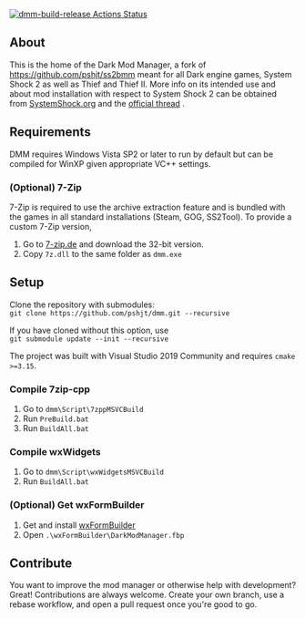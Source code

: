 [![dmm-build-release Actions Status](https://github.com/pshjt/dmm/workflows/dmm-build-release/badge.svg)](https://github.com/pshjt/dmm/actions)
## About
This is the home of the Dark Mod Manager, a fork of https://github.com/pshjt/ss2bmm meant for all Dark engine games, System Shock 2 as well as Thief and Thief II.
More info on its intended use and about mod installation with respect to System Shock 2 can be obtained from [SystemShock.org](https://www.systemshock.org) and the 
[official thread](https://www.systemshock.org/index.php?topic=4790.0 "DMM@SystemShock.org") .

## Requirements
DMM requires Windows Vista SP2 or later to run by default but can be compiled for WinXP given appropriate VC++ settings.

### (Optional) 7-Zip
7-Zip is required to use the archive extraction feature and is bundled with the games in all standard installations (Steam, GOG, SS2Tool).
To provide a custom 7-Zip version,
1) Go to [7-zip.de](https://www.7-zip.de/) and download the 32-bit version.
2) Copy `7z.dll` to the same folder as `dmm.exe`

## Setup
Clone the repository with submodules:\
`git clone https://github.com/pshjt/dmm.git --recursive`

If you have cloned without this option, use\
`git submodule update --init --recursive`

The project was built with Visual Studio 2019 Community and requires `cmake >=3.15`.

### Compile 7zip-cpp
1) Go to `dmm\Script\7zppMSVCBuild`
2) Run `PreBuild.bat`
3) Run `BuildAll.bat`

### Compile wxWidgets
1) Go to `dmm\Script\wxWidgetsMSVCBuild`
2) Run `BuildAll.bat`

### (Optional) Get wxFormBuilder
1) Get and install [wxFormBuilder](https://github.com/wxFormBuilder/wxFormBuilder/releases/tag/v3.9.0)
2) Open `.\wxFormBuilder\DarkModManager.fbp`

## Contribute
You want to improve the mod manager or otherwise help with development? Great! Contributions are always welcome.
Create your own branch, use a rebase workflow, and open a pull request once you're good to go.
